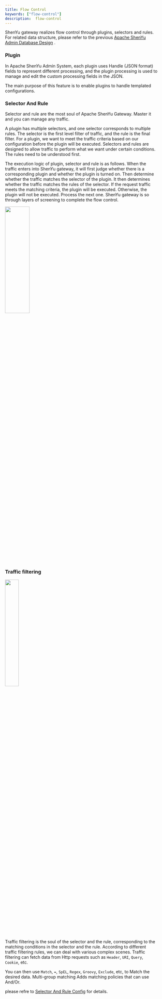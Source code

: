 ```yaml
---
title: Flow Control
keywords: ["flow-control"]
description:  flow-control
---
```


ShenYu gateway realizes flow control through plugins, selectors and rules. For related data structure, please refer to the previous [Apache ShenYu Admin Database Design](./database-design) .


### Plugin

In Apache ShenYu Admin System, each plugin uses Handle (JSON format) fields to represent different processing, and the plugin processing is used to manage and edit the custom processing fields in the JSON.

The main purpose of this feature is to enable plugins to handle templated configurations.

### Selector And Rule

Selector and rule are the most soul of Apache ShenYu Gateway. Master it and you can manage any traffic.

A plugin has multiple selectors, and one selector corresponds to multiple rules. The selector is the first level filter of traffic, and the rule is the final filter. For a plugin, we want to meet the traffic criteria based on our configuration before the plugin will be executed. Selectors and rules are designed to allow traffic to perform what we want under certain conditions. The rules need to be understood first.

The execution logic of plugin, selector and rule is as follows. When the traffic enters into ShenYu gateway, it will first judge whether there is a corresponding plugin and whether the plugin is turned on. Then determine whether the traffic matches the selector of the plugin. It then determines whether the traffic matches the rules of the selector. If the request traffic meets the matching criteria, the plugin will be executed. Otherwise, the plugin will not be executed. Process the next one. ShenYu gateway is so through layers of screening to complete the flow control.

<img src="/img/shenyu/dataSync/flow-control-en.png" width="40%" height="30%" />


### Traffic filtering

<img src="/img/shenyu/design/flow-condition.png" width="30%" height="30%" />

Traffic filtering is the soul of the selector and the rule, corresponding to the matching conditions in the selector and the rule. According to different traffic filtering rules, we can deal with various complex scenes. Traffic filtering can fetch data from Http requests such as `Header`, `URI`, `Query`, `Cookie`, etc.

You can then use `Match`, `=`, `SpEL`, `Regex`, `Groovy`, `Exclude`, etc, to Match the desired data. Multi-group matching Adds matching policies that can use And/Or.


please refre to [Selector And Rule Config](../user-guide/admin-usage/selector-and-rule) for details.
